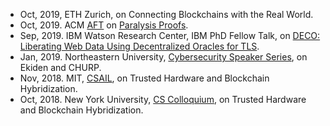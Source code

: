 - Oct, 2019, ETH Zurich, on Connecting Blockchains with the Real World.
- Oct, 2019. ACM [AFT](https://aft.acm.org/) on [Paralysis Proofs](https://dl.acm.org/authorize?N695294).
- Sep, 2019. IBM Watson Research Center, IBM PhD Fellow Talk, on [DECO: Liberating Web Data Using Decentralized Oracles for TLS](https://arxiv.org/abs/1909.00938).
- Jan, 2019. Northeastern University, [Cybersecurity Speaker Series](https://www.khoury.northeastern.edu/event/cybersecurity-speaker-series-blockchains-and-trusted-execution-environments-towards-a-new-security-paradigm/), on Ekiden and CHURP.
- Nov, 2018. MIT, [CSAIL](https://www.csail.mit.edu/event/blockchains-and-trusted-execution-environments-towards-new-security-paradigm), on Trusted Hardware and Blockchain Hybridization.
- Oct, 2018. New York University, [CS Colloquium](https://cs.nyu.edu/dynamic/news/colloquium/1095/), on Trusted Hardware and Blockchain Hybridization.